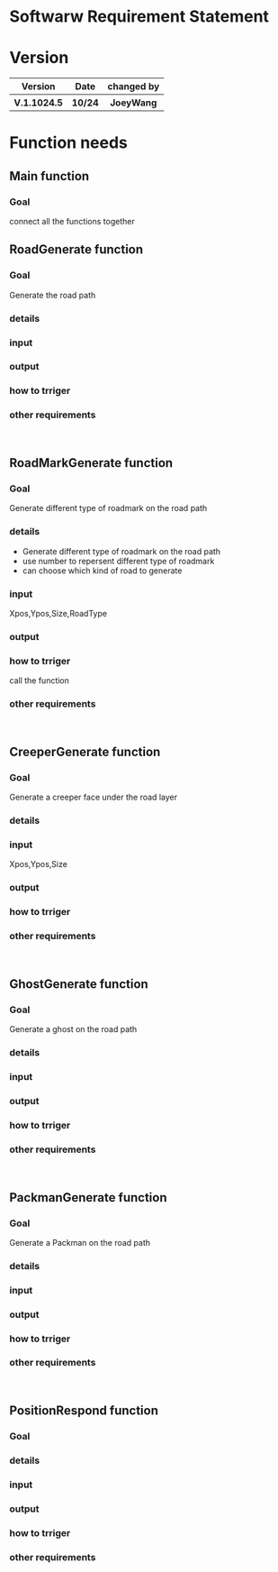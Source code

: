 # Softwarw Requirement Statement
# Version
<table>
<tr>
<th>Version</th>
<th>Date</th>
<th>changed by</th>
</tr>
<tr>
<th>V.1.1024.5</th>
<th>10/24</th>
<th>JoeyWang</th>
</tr>
</table>

# Function needs
## Main function
### Goal
connect all the functions together
<br>

## RoadGenerate function
### Goal
Generate the road path 
### details
### input
### output
### how to trriger
### other requirements
<br>

## RoadMarkGenerate function
### Goal
Generate different type of roadmark on the road path
### details
* Generate different type of roadmark on the road path
* use number to repersent different type of roadmark
* can choose which kind of road to generate
### input
Xpos,Ypos,Size,RoadType
### output
### how to trriger
call the function
### other requirements
<br>

## CreeperGenerate function
### Goal
Generate a creeper face under the road layer
### details
### input
Xpos,Ypos,Size
### output
### how to trriger
### other requirements
<br>

## GhostGenerate function
### Goal
Generate a ghost on the road path
### details
### input
### output
### how to trriger
### other requirements
<br>

## PackmanGenerate function
### Goal
Generate a Packman on the road path
### details
### input
### output
### how to trriger
### other requirements
<br>

## PositionRespond function
### Goal

### details
### input
### output
### how to trriger
### other requirements
<br>

